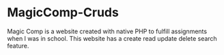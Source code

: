 # MagicComp-Cruds
Magic Comp is a website created with native PHP to fulfill assignments when I was in school. This website has a create read update delete search feature.
